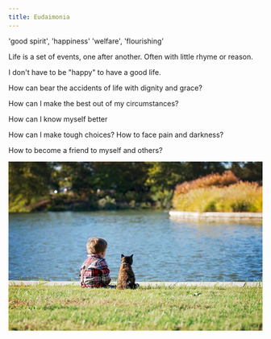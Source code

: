 ```yaml
---
title: Eudaimonia
---
```


'good spirit', 'happiness' 'welfare', 'flourishing'

Life is a set of events, one after another. Often with little rhyme or reason. 

I don't have to be "happy" to have a good life. 

How can bear the accidents of life with dignity and grace?

How can I make the best out of my circumstances?

How can I know myself better

How can I make tough choices? How to face pain and darkness?

How to become a friend to myself and others?


![](/assets/static/img/boy-and-cat.jpeg)







